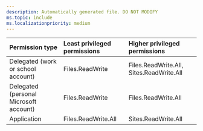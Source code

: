 ```yaml
---
description: Automatically generated file. DO NOT MODIFY
ms.topic: include
ms.localizationpriority: medium
---
```


|Permission type|Least privileged permissions|Higher privileged permissions|
|:---|:---|:---|
|Delegated (work or school account)|Files.ReadWrite|Files.ReadWrite.All, Sites.ReadWrite.All|
|Delegated (personal Microsoft account)|Files.ReadWrite|Files.ReadWrite.All|
|Application|Files.ReadWrite.All|Sites.ReadWrite.All|
